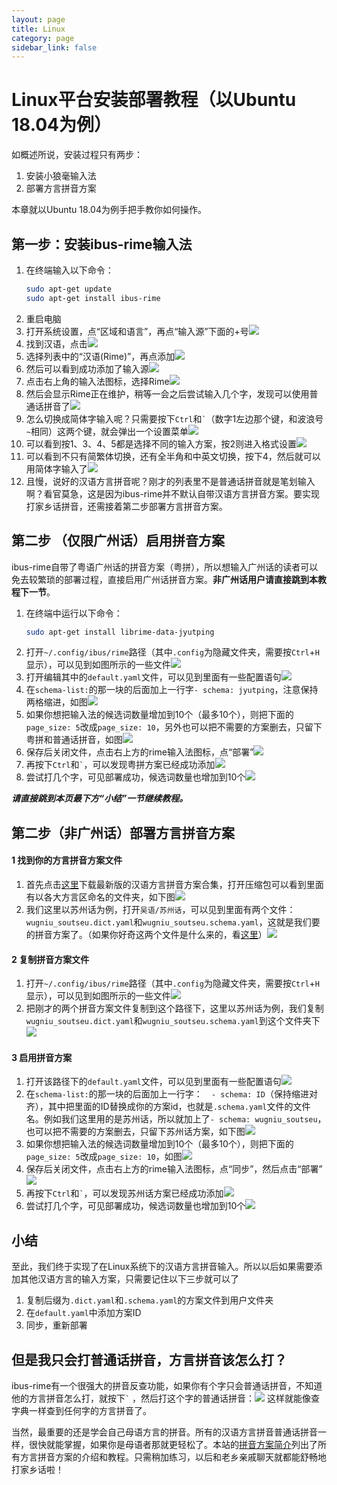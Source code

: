 ```yaml
---
layout: page
title: Linux
category: page
sidebar_link: false
---
```


# Linux平台安装部署教程（以Ubuntu 18.04为例）

如概述所说，安装过程只有两步：

1. 安装小狼毫输入法
2. 部署方言拼音方案

本章就以Ubuntu 18.04为例手把手教你如何操作。

## 第一步：安装ibus-rime输入法

1. 在终端输入以下命令：
   ```bash
   sudo apt-get update
   sudo apt-get install ibus-rime
   ```
2. 重启电脑
3. 打开系统设置，点“区域和语言”，再点“输入源”下面的+号![](.\linux\linux1.png)
4. 找到汉语，点击![](.\linux\linux2.png)
5. 选择列表中的“汉语(Rime)”，再点添加![](.\linux\linux3.png)
6. 然后可以看到成功添加了输入源![](.\linux\linux4.png)
7. 点击右上角的输入法图标，选择Rime![](.\linux\linux5.png)
8. 然后会显示Rime正在维护，稍等一会之后尝试输入几个字，发现可以使用普通话拼音了![](.\linux\linux6.png)
9. 怎么切换成简体字输入呢？只需要按下`Ctrl`和<code>`</code>（数字1左边那个键，和波浪号<code>~</code>相同）这两个键，就会弹出一个设置菜单![](.\linux\linux7.png)
10. 可以看到按1、3、4、5都是选择不同的输入方案，按2则进入格式设置![](.\linux\linux8.png)
11. 可以看到不只有简繁体切换，还有全半角和中英文切换，按下4，然后就可以用简体字输入了![](.\linux\linux9.png)
12. 且慢，说好的汉语方言拼音呢？刚才的列表里不是普通话拼音就是笔划输入啊？看官莫急，这是因为ibus-rime并不默认自带汉语方言拼音方案。要实现打家乡话拼音，还需接着第二步部署方言拼音方案。

## 第二步 （仅限广州话）启用拼音方案

ibus-rime自带了粤语广州话的拼音方案（粤拼），所以想输入广州话的读者可以免去较繁琐的部署过程，直接启用广州话拼音方案。**非广州话用户请直接跳到本教程下一节**。

1. 在终端中运行以下命令：
   ```bash
   sudo apt-get install librime-data-jyutping
   ```
2. 打开`~/.config/ibus/rime`路径（其中`.config`为隐藏文件夹，需要按`Ctrl`+`H`显示），可以见到如图所示的一些文件![](.\linux\linux10.png)
3. 打开编辑其中的`default.yaml`文件，可以见到里面有一些配置语句![](.\linux\linux11.png)
4. 在`schema-list:`的那一块的后面加上一行字`- schema: jyutping`，注意保持两格缩进，如图![](.\linux\linux12.png)
5. 如果你想把输入法的候选词数量增加到10个（最多10个），则把下面的`page_size: 5`改成`page_size: 10`，另外也可以把不需要的方案删去，只留下粤拼和普通话拼音，如图![](.\linux\linux13.png)
6. 保存后关闭文件，点击右上方的rime输入法图标，点“部署”![](.\linux\linux5.png)
7. 再按下`Ctrl`和<code>`</code>，可以发现粤拼方案已经成功添加![](.\linux\linux15.png)
8. 尝试打几个字，可见部署成功，候选词数量也增加到10个![](.\linux\linux16.png)

***请直接跳到本页最下方“小结”一节继续教程。***

## 第二步（非广州话）部署方言拼音方案

#### 1 找到你的方言拼音方案文件

1. 首先点击[这里](https://www.icloud.com/iclouddrive/0dPS83mznhuPpzlDYc8SrWTpA#download)下载最新版的汉语方言拼音方案合集，打开压缩包可以看到里面有以各大方言区命名的文件夹，如下图![](.\linux\linux17.png)
2. 我们这里以苏州话为例，打开`吴语/苏州话`，可以见到里面有两个文件：`wugniu_soutseu.dict.yaml`和`wugniu_soutseu.schema.yaml`，这就是我们要的拼音方案了。（如果你好奇这两个文件是什么来的，看[这里](../blog/faq.md)）![](.\linux\linux20.png)


#### 2 复制拼音方案文件

1. 打开`~/.config/ibus/rime`路径（其中`.config`为隐藏文件夹，需要按`Ctrl`+`H`显示），可以见到如图所示的一些文件![](.\linux\linux10.png)
2. 把刚才的两个拼音方案文件复制到这个路径下，这里以苏州话为例，我们复制`wugniu_soutseu.dict.yaml`和`wugniu_soutseu.schema.yaml`到这个文件夹下![](.\linux\linux21.png)

#### 3 启用拼音方案

1. 打开该路径下的`default.yaml`文件，可以见到里面有一些配置语句![](.\linux\linux11.png)
2. 在`schema-list:`的那一块的后面加上一行字：`  - schema: ID`（保持缩进对齐），其中把里面的ID替换成你的方案id，也就是`.schema.yaml`文件的文件名。例如我们这里用的是苏州话，所以就加上了`- schema: wugniu_soutseu`，也可以把不需要的方案删去，只留下苏州话方案，如下图![](.\linux\linux18.png)
3. 如果你想把输入法的候选词数量增加到10个（最多10个），则把下面的`page_size: 5`改成`page_size: 10`，如图![](.\linux\linux19.png)
4. 保存后关闭文件，点击右上方的rime输入法图标，点“同步”，然后点击“部署”![](.\linux\linux25.png)
5. 再按下`Ctrl`和<code>`</code>，可以发现苏州话方案已经成功添加![](.\linux\linux22.png)
6. 尝试打几个字，可见部署成功，候选词数量也增加到10个![](.\linux\linux23.png)

## 小结

至此，我们终于实现了在Linux系统下的汉语方言拼音输入。所以以后如果需要添加其他汉语方言的输入方案，只需要记住以下三步就可以了

1. 复制后缀为`.dict.yaml`和`.schema.yaml`的方案文件到用户文件夹
2. 在`default.yaml`中添加方案ID
3. 同步，重新部署

## 但是我只会打普通话拼音，方言拼音该怎么打？

ibus-rime有一个很强大的拼音反查功能，如果你有个字只会普通话拼音，不知道他的方言拼音怎么打，就按下<code>`</code> ，然后打这个字的普通话拼音：![](.\linux\linux24.png)
这样就能像查字典一样查到任何字的方言拼音了。

当然，最重要的还是学会自己母语方言的拼音。所有的汉语方言拼音普通话拼音一样，很快就能掌握，如果你是母语者那就更轻松了。本站的[拼音方案简介](../blog/schema.md)列出了所有方言拼音方案的介绍和教程。只需稍加练习，以后和老乡亲戚聊天就都能舒畅地打家乡话啦！
